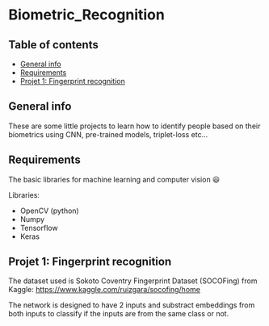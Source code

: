 # Biometric_Recognition

## Table of contents
* [General info](#general-info)
* [Requirements](#requirements)
* [Projet 1: Fingerprint recognition](#Projet-1:-Fingerprint-recognition)

## General info
These are some little projects to learn how to identify people based on their biometrics using CNN, pre-trained models, triplet-loss etc...

## Requirements

The basic libraries for machine learning and computer vision 😃

Libraries:
* OpenCV (python)
* Numpy
* Tensorflow
* Keras

## Projet 1: Fingerprint recognition

The dataset used is Sokoto Coventry Fingerprint Dataset (SOCOFing) from Kaggle: https://www.kaggle.com/ruizgara/socofing/home

The network is designed to have 2 inputs and substract embeddings from both inputs to classify if the inputs are from the same class or not.
